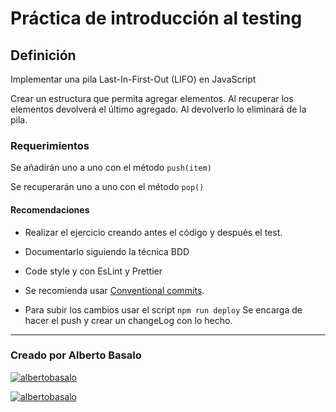 # Práctica de introducción al testing

## Definición

Implementar una pila Last-In-First-Out (LIFO) en JavaScript

Crear un estructura que permita agregar elementos. Al recuperar los elementos devolverá el último agregado. Al devolverlo lo eliminará de la pila.

### Requerimientos

Se añadirán uno a uno con el método `push(item)`

Se recuperarán uno a uno con el método `pop()`

#### Recomendaciones

- Realizar el ejercicio creando antes el código y después el test.

- Documentarlo siguiendo la técnica BDD

- Code style y con EsLint y Prettier

- Se recomienda usar [Conventional commits](https://www.conventionalcommits.org/en/v1.0.0/).

- Para subir los cambios usar el script `npm run deploy` Se encarga de hacer el push y crear un changeLog con lo hecho.

---

<footer>
  <h3>Creado por Alberto Basalo</h3>
  <p align="">
   <a href="https://twitter.com/albertobasalo" target="blank"><img src="https://img.shields.io/twitter/follow/albertobasalo?logo=twitter&style=for-the-badge" alt="albertobasalo" /></a>
  </p>
     <a href="https://github.com/albertobasalo" target="blank"><img src="https://img.shields.io/github/followers/albertobasalo?logo=github&label=profile albertobasalo&style=for-the-badge" alt="albertobasalo" /></a>
</footer>
